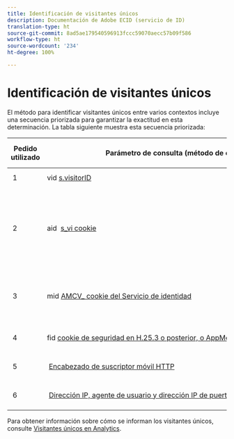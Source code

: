 ```yaml
---
title: Identificación de visitantes únicos
description: Documentación de Adobe ECID (servicio de ID)
translation-type: ht
source-git-commit: 8ad5ae179540596913fccc59070aecc57b09f586
workflow-type: ht
source-wordcount: '234'
ht-degree: 100%

---
```



# Identificación de visitantes únicos

El método para identificar visitantes únicos entre varios contextos incluye una secuencia priorizada para garantizar la exactitud en esta determinación. La tabla siguiente muestra esta secuencia priorizada:

| Pedido utilizado | Parámetro de consulta (método de colección) | valor de columna post_visid_type | Presente cuando |
|---|---|---|---|
|  1  | vid [s.visitorID](https://docs.adobe.com/content/help/es-ES/analytics/components/metrics/unique-visitors.translate.html)  | 0  | `s.visitorID` está configurado. |
|  2  | aid  [s_vi cookie](https://docs.adobe.com/content/help/es-ES/analytics/components/metrics/unique-visitors.translate.html)  | 3  | El visitante tenía una cookie s_vi existente antes de que se implementara el servicio de ID del visitante o de configurar un [periodo de gracia](https://docs.adobe.com/content/help/es-ES/id-service/using/reference/analytics-reference/grace-period.html) del ID del visitante.  |
|  3  | mid [AMCV_ cookie del Servicio de identidad](https://docs.adobe.com/content/help/es-ES/id-service/using/home.html)  |  5  |  El explorador del visitante acepta cookies (propias) y se implementa [!UICONTROL Identity Service].  |
|  4  | fid [cookie de seguridad en H.25.3 o posterior, o AppMeasurement para JavaScript](https://docs.adobe.com/content/help/es-ES/analytics/components/metrics/unique-visitors.translate.html)  |  4  |  El explorador del visitante acepta cookies (de origen).  |
|  5  |  [Encabezado de suscriptor móvil HTTP](https://docs.adobe.com/content/help/es-ES/analytics/components/metrics/unique-visitors.translate.html)  |  2  |  El dispositivo se reconoce como dispositivo móvil.  |
|  6  |  [Dirección IP, agente de usuario y dirección IP de puerta de enlace](https://docs.adobe.com/content/help/es-ES/analytics/components/metrics/unique-visitors.translate.html)  |  1  |  El explorador del visitante no acepta cookies. |

Para obtener información sobre cómo se informan los visitantes únicos, consulte [Visitantes únicos en Analytics](https://docs.adobe.com/content/help/es-ES/analytics/components/metrics/unique-visitors.translate.html).
